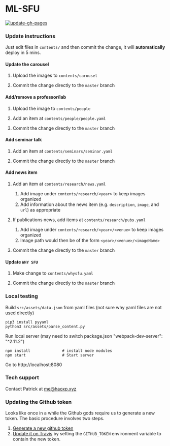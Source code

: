 
# ML-SFU
[![update-gh-pages](https://github.com/sfu-cl-lab/ML-SFU/actions/workflows/update-gh-pages.yml/badge.svg)](https://github.com/sfu-cl-lab/ML-SFU/actions/workflows/update-gh-pages.yml)

### Update instructions

Just edit files in `contents/` and then commit the change, it will **automatically** deploy in 5 mins. 

#### Update the carousel

1. Upload the images to `contents/carousel`

2. Commit the change directly to the `master` branch

#### Add/remove a professor/lab

1. Upload the image to `contents/people`

2. Add an item at `contents/people/people.yaml`

3. Commit the change directly to the `master` branch

#### Add seminar talk

1. Add an item at `contents/seminars/seminar.yaml`

2. Commit the change directly to the `master` branch

#### Add news item

1. Add an item at `contents/research/news.yaml` 
   1. Add image under `contents/research/<year>` to keep images organized
   2. Add information about the news item (e.g. `description`, `image`, and `url`) as appropriate

2. If publications news, add items at `contents/research/pubs.yaml` 
   1. Add image under `contents/research/<year>/<venue>` to keep images organized
   2. Image path would then be of the form `<year>/<venue>/<imageName>`

3. Commit the change directly to the `master` branch

#### Update `WHY SFU`

1. Make change to `contents/whysfu.yaml`

2. Commit the change directly to the `master` branch

### Local testing

Build `src/assets/data.json` from yaml files (not sure why yaml files are not used directly)
```
pip3 install pyyaml
python3 src/assets/parse_content.py
```

Run local server (may need to switch package.json "webpack-dev-server": "^2.11.2")
```
npm install              # install node modules            
npm start                # Start server
```

Go to http://localhost:8080

### Tech support

Contact Patrick at me@haoxp.xyz

### Updating the Github token

Looks like once in a while the Github gods require us to generate a new token. The basic procedure involves two steps.

1. [Generate a new github token](https://github.com/settings/tokens)
2. [Update it on Travis](https://travis-ci.org/github/sfu-cl-lab/ML-SFU/settings) by setting the `GITHUB_TOKEN` environment variable to contain the new token.
